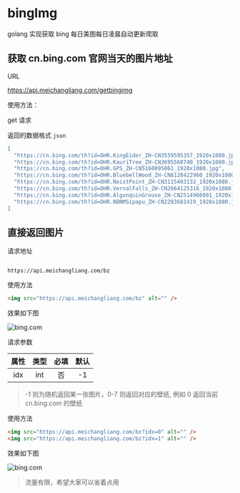 # bingImg

golang 实现获取 bing 每日美图每日凌晨自动更新爬取

## 获取 cn.bing.com 官网当天的图片地址

URL

<https://api.meichangliang.com/getbingimg>

使用方法：

get 请求

返回的数据格式 `json`

```json
[
  "https://cn.bing.com/th?id=OHR.KingEider_ZH-CN3559595357_1920x1080.jpg",
  "https://cn.bing.com/th?id=OHR.KauriTree_ZH-CN3695568740_1920x1080.jpg",
  "https://cn.bing.com/th?id=OHR.GPS_ZH-CN5160095061_1920x1080.jpg",
  "https://cn.bing.com/th?id=OHR.BluebellWood_ZH-CN8128422960_1920x1080.jpg",
  "https://cn.bing.com/th?id=OHR.NeistPoint_ZH-CN3115403132_1920x1080.jpg",
  "https://cn.bing.com/th?id=OHR.VernalFalls_ZH-CN2664125316_1920x1080.jpg",
  "https://cn.bing.com/th?id=OHR.AlgonquinGrouse_ZH-CN2514966091_1920x1080.jpg",
  "https://cn.bing.com/th?id=OHR.NBNMSipapu_ZH-CN2293681419_1920x1080.jpg"
]
```

## 直接返回图片

请求地址

```url

https://api.meichangliang.com/bz

```

使用方法

```html
<img src="https://api.meichangliang.com/bz" alt="" />
```

效果如下图

![bing.com](https://api.meichangliang.com/bz "这里是标题 hover 后显示")

请求参数

| 属性 | 类型 | 必填 | 默认 |
| :--: | :--: | :--: | :--: |
| idx  | int  |  否  |  -1  |

> -1 则为随机返回某一张图片，0-7 则返回对应的壁纸, 例如 0 返回当前 cn.bing.com 的壁纸

使用方法

```html
<img src="https://api.meichangliang.com/bz?idx=0" alt="" />
<img src="https://api.meichangliang.com/bz?idx=1" alt="" />
```

效果如下图

![bing.com](https://api.meichangliang.com/bz?idx=0 "这里是标题 hover 后显示")

> 流量有限，希望大家可以省着点用
